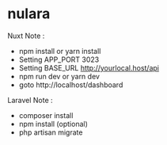 # nulara

Nuxt Note :
- npm install or yarn install
- Setting APP_PORT 3023
- Setting BASE_URL http://yourlocal.host/api
- npm run dev or yarn dev
- goto http://localhost/dashboard

Laravel Note :
- composer install
- npm install (optional)
- php artisan migrate

